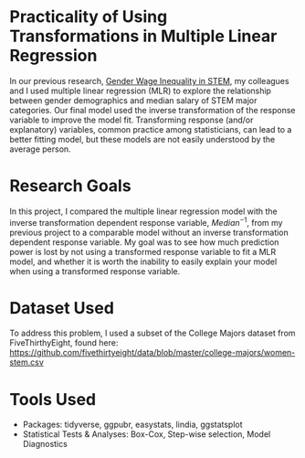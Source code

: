 # Practicality of Using Transformations in Multiple Linear Regression

In our previous research, [Gender Wage Inequality in STEM](https://github.com/lgibson7/Gender-Wage-Inequality-in-STEM), my colleagues and I used multiple linear regression (MLR) to explore the relationship between gender demographics and median salary of STEM major categories. Our final model used the inverse transformation of the response variable to improve the model fit. Transforming response (and/or explanatory) variables, common practice among statisticians, can lead to a better fitting model, but these models are not easily understood by the average person. 

# Research Goals

In this project, I compared the multiple linear regression model with the inverse transformation dependent response variable, $Median^{-1}$, from my previous project to a comparable model without an inverse transformation dependent response variable. My goal was to see how much prediction power is lost by not using a transformed response variable to fit a MLR model, and whether it is worth the inability to easily explain your model when using a transformed response variable.


# Dataset Used

To address this problem, I used a subset of the College Majors dataset from FiveThirthyEight, found here: https://github.com/fivethirtyeight/data/blob/master/college-majors/women-stem.csv

# Tools Used

* Packages: tidyverse, ggpubr, easystats, lindia, ggstatsplot
* Statistical Tests & Analyses: Box-Cox, Step-wise selection, Model Diagnostics
